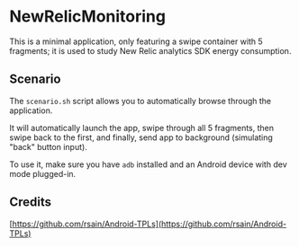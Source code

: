 # NewRelicMonitoring

This is a minimal application, only featuring a swipe container with 5 fragments; it is used to 
study New Relic analytics SDK energy consumption.

## Scenario

The `scenario.sh` script allows you to automatically browse through the application.

It will automatically launch the app, swipe through all 5 fragments, then swipe back to the first,
and finally, send app to background (simulating "back" button input).

To use it, make sure you have `adb` installed and an Android device with dev mode plugged-in.

## Credits

[https://github.com/rsain/Android-TPLs](https://github.com/rsain/Android-TPLs)